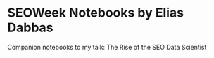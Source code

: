 # SEOWeek Notebooks by Elias Dabbas

Companion notebooks to my talk: The Rise of the SEO Data Scientist